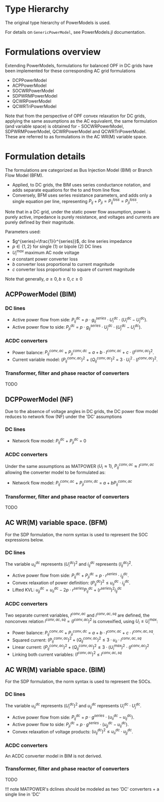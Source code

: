 # Type Hierarchy
The original type hierarchy of PowerModels is used.

For details on `GenericPowerModel`, see PowerModels.jl documentation.

#  Formulations overview

Extending PowerModels,  formulations for balanced  OPF in DC grids have been implemented for these corresponding AC grid formulations
- DCPPowerModel
- ACPPowerModel
- SOCWRPowerModel
- SDPWRMPowerModel
- QCWRPowerModel
- QCWRTriPowerModel


Note that from the perspective of OPF convex relaxation for DC grids, applying the same assumptions as the AC equivalent, the same formulation (and variable space) is obtained for - SOCWRPowerModel,  SDPWRMPowerModel,  QCWRPowerModel and  QCWRTriPowerModel. These are referred to as formulations in the AC WR(M) variable space.

# Formulation details
The formulations are categorized as Bus Injection Model (BIM) or Branch Flow Model (BFM).
- Applied, to DC grids, the BIM uses series conductance notation, and adds separate equations for the to and from line flow.
- Conversely, BFM uses series resistance parameters, and adds only a single equation per line, representing $P_{ij} + P_{ji} = P_{ij}^{loss} = P_{ji}^{loss}$.

Note that in a DC grid, under the static power flow assumption, power is purely active, impedance is purely resistance, and voltages and currents are purely defined by their magnitude.


Parameters used:
- $g^{series}=\frac{1}{r^{series}}$, dc line series impedance
- $p \in \{1,2\}$ for single ($1$) or bipole ($2$) DC lines
- $U_i^{max}$ maximum AC node voltage
- $a$ constant power converter loss
- $b$ converter loss proportional to current magnitude
- $c$ converter loss proportional to square of current magnitude

Note that generally, $a \geq 0, b \geq 0, c \geq 0$



## ACPPowerModel (BIM)
### DC lines
- Active power flow from side: $P^{dc}_{ij}$ = $p \cdot g^{series}_{ij} \cdot U^{dc}_i \cdot (U^{dc}_i - U^{dc}_j)$.
- Active power flow to side: $P^{dc}_{ji}$ = $p \cdot g^{series}_{ij} \cdot U^{dc}_j \cdot (U^{dc}_j - U^{dc}_i)$.


### ACDC converters
- Power balance: $P^{conv, ac}_{ij} + P^{conv, dc}_{ji}$ = $a + b \cdot I^{conv, ac} + c \cdot (I^{conv, ac})^2$.
- Current variable model: $(P^{conv,ac}_{ij})^2$ + $(Q^{conv,ac}_{ij})^2$ = $3 \cdot U_i^2 \cdot  (I^{conv, ac})^2$.

### Transformer, filter and phase reactor of converters
TODO


## DCPPowerModel (NF)
Due to the absence of voltage angles in DC grids, the DC power flow model reduces to network flow (NF) under the 'DC' assumptions
### DC lines
- Network flow model: $P^{dc}_{ij}$ + $P^{dc}_{ji}$ = $0$


### ACDC converters
Under the same assumptions as MATPOWER ($U_i \approx 1$), $P^{conv, ac}_{ij} \approx I^{conv, ac}$ allowing the converter model to be formulated as:
- Network flow model: $P^{conv, ac}_{ij}$ + $P^{conv, dc}_{ji}$ = $a + b P^{conv, ac}_{ij}$



### Transformer, filter and phase reactor of converters
TODO


## AC WR(M) variable space.  (BFM)
For the SDP formulation, the norm syntax is used to represent the SOC expressions below.


### DC lines
The variable $u^{dc}_{ii}$ represents $(U^{dc}_{i})^2$ and $i^{dc}_{ij}$ represents $(I^{dc}_{ij})^2$.
- Active power flow from side: $P^{dc}_{ij} + P^{dc}_{ji}$ = $p \cdot r^{series} \cdot i^{dc}_{ij}$.
- Convex relaxation of power definition: $(P^{dc}_{ij})^2 \leq u^{dc}_{ii} \cdot i^{dc}_{ij}$.
- Lifted KVL: $u^{dc}_{jj} = u^{dc}_{ii} -2 p \cdot r^{series} P^{dc}_{ij} + (r^{series})^2 i^{dc}_{ij}$

### ACDC converters
Two separate current variables, $I^{conv, ac}$ and $i^{conv, ac, sq}$ are defined, the nonconvex relation $i^{conv, ac, sq} = (I^{conv, ac})^2$ is convexified, using $U_i \leq U_i^{max}$:
- Power balance: $P^{conv, ac}_{ij} + P^{conv, dc}_{ji}$ = $a + b\cdot I^{conv, ac} + c\cdot i^{conv, ac, sq}$.
- Squared current: $(P^{conv, ac}_{ij})^2 + (Q^{conv, ac}_{ij})^2 \leq 3 \cdot u_{ii} \cdot  i^{conv, ac, sq}$
- Linear current: $(P^{conv, ac}_{ij})^2 + (Q^{conv, ac}_{ij})^2 \leq 3 \cdot (U_i^{max})^2 \cdot  (I^{conv, ac})^2$
- Linking both current variables: $(I^{conv, ac})^2$ $\leq$ $i^{conv, ac, sq}$



## AC WR(M) variable space.  (BIM)
For the SDP formulation, the norm syntax is used to represent the SOCs.


### DC lines
The variable $u^{dc}_{ii}$ represents $(U^{dc}_{i})^2$ and $u^{dc}_{ij}$ represents $U^{dc}_{i}\cdot U^{dc}_{j}$.
- Active power flow from side: $P^{dc}_{ij}$ = $p \cdot g^{series} \cdot (u^{dc}_{ii} - u^{dc}_{ij})$.
- Active power flow to side: $P^{dc}_{ji}$ = $p \cdot g^{series} \cdot (u^{dc}_{jj} - u^{dc}_{ij})$.
- Convex relaxation of voltage products: $(u^{dc}_{ij})^2 \leq u^{dc}_{ii} \cdot u^{dc}_{jj}$.


### ACDC converters
An ACDC converter model in BIM is not derived.


### Transformer, filter and phase reactor of converters
TODO

!!! note
    MATPOWER's dclines should be modeled as two 'DC' converters + a single line in 'DC'
